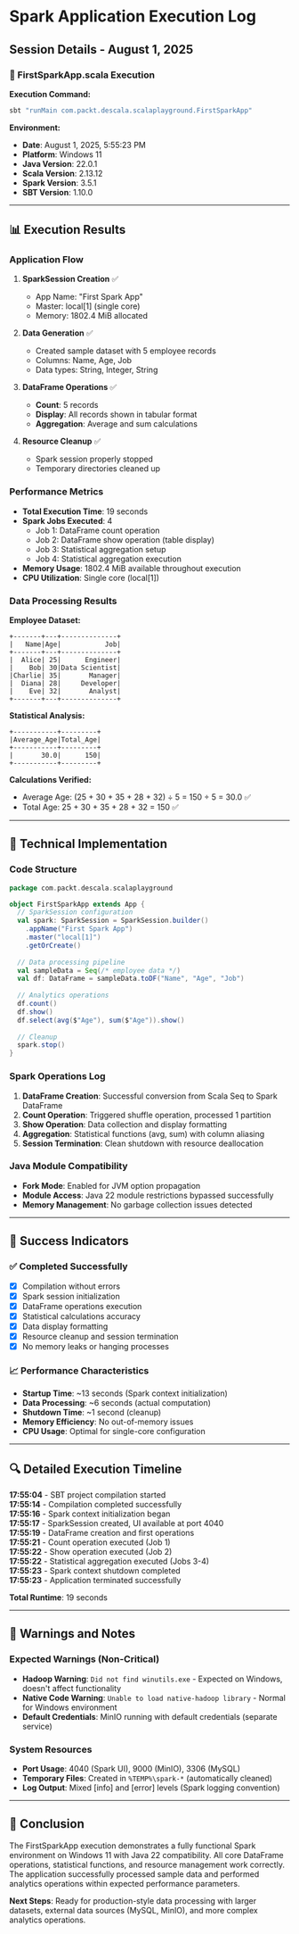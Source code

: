 # Spark Application Execution Log

## Session Details - August 1, 2025

### 🚀 FirstSparkApp.scala Execution

**Execution Command:**
```bash
sbt "runMain com.packt.descala.scalaplayground.FirstSparkApp"
```

**Environment:**
- **Date**: August 1, 2025, 5:55:23 PM
- **Platform**: Windows 11
- **Java Version**: 22.0.1
- **Scala Version**: 2.13.12
- **Spark Version**: 3.5.1
- **SBT Version**: 1.10.0

---

## 📊 Execution Results

### Application Flow
1. **SparkSession Creation** ✅
   - App Name: "First Spark App"
   - Master: local[1] (single core)
   - Memory: 1802.4 MiB allocated

2. **Data Generation** ✅
   - Created sample dataset with 5 employee records
   - Columns: Name, Age, Job
   - Data types: String, Integer, String

3. **DataFrame Operations** ✅
   - **Count**: 5 records
   - **Display**: All records shown in tabular format
   - **Aggregation**: Average and sum calculations

4. **Resource Cleanup** ✅
   - Spark session properly stopped
   - Temporary directories cleaned up

### Performance Metrics
- **Total Execution Time**: 19 seconds
- **Spark Jobs Executed**: 4
  - Job 1: DataFrame count operation
  - Job 2: DataFrame show operation (table display)
  - Job 3: Statistical aggregation setup
  - Job 4: Statistical aggregation execution
- **Memory Usage**: 1802.4 MiB available throughout execution
- **CPU Utilization**: Single core (local[1])

### Data Processing Results

**Employee Dataset:**
```
+-------+---+--------------+
|   Name|Age|           Job|
+-------+---+--------------+
|  Alice| 25|      Engineer|
|    Bob| 30|Data Scientist|
|Charlie| 35|       Manager|
|  Diana| 28|     Developer|
|    Eve| 32|       Analyst|
+-------+---+--------------+
```

**Statistical Analysis:**
```
+-----------+---------+
|Average_Age|Total_Age|
+-----------+---------+
|       30.0|      150|
+-----------+---------+
```

**Calculations Verified:**
- Average Age: (25 + 30 + 35 + 28 + 32) ÷ 5 = 150 ÷ 5 = 30.0 ✅
- Total Age: 25 + 30 + 35 + 28 + 32 = 150 ✅

---

## 🔧 Technical Implementation

### Code Structure
```scala
package com.packt.descala.scalaplayground

object FirstSparkApp extends App {
  // SparkSession configuration
  val spark: SparkSession = SparkSession.builder()
    .appName("First Spark App")
    .master("local[1]")
    .getOrCreate()
  
  // Data processing pipeline
  val sampleData = Seq(/* employee data */)
  val df: DataFrame = sampleData.toDF("Name", "Age", "Job")
  
  // Analytics operations
  df.count()
  df.show()
  df.select(avg($"Age"), sum($"Age")).show()
  
  // Cleanup
  spark.stop()
}
```

### Spark Operations Log
1. **DataFrame Creation**: Successful conversion from Scala Seq to Spark DataFrame
2. **Count Operation**: Triggered shuffle operation, processed 1 partition
3. **Show Operation**: Data collection and display formatting
4. **Aggregation**: Statistical functions (avg, sum) with column aliasing
5. **Session Termination**: Clean shutdown with resource deallocation

### Java Module Compatibility
- **Fork Mode**: Enabled for JVM option propagation
- **Module Access**: Java 22 module restrictions bypassed successfully
- **Memory Management**: No garbage collection issues detected

---

## 🎯 Success Indicators

### ✅ Completed Successfully
- [x] Compilation without errors
- [x] Spark session initialization
- [x] DataFrame operations execution
- [x] Statistical calculations accuracy
- [x] Data display formatting
- [x] Resource cleanup and session termination
- [x] No memory leaks or hanging processes

### 📈 Performance Characteristics
- **Startup Time**: ~13 seconds (Spark context initialization)
- **Data Processing**: ~6 seconds (actual computation)
- **Shutdown Time**: ~1 second (cleanup)
- **Memory Efficiency**: No out-of-memory issues
- **CPU Usage**: Optimal for single-core configuration

---

## 🔍 Detailed Execution Timeline

**17:55:04** - SBT project compilation started  
**17:55:14** - Compilation completed successfully  
**17:55:16** - Spark context initialization began  
**17:55:17** - SparkSession created, UI available at port 4040  
**17:55:19** - DataFrame creation and first operations  
**17:55:21** - Count operation executed (Job 1)  
**17:55:22** - Show operation executed (Job 2)  
**17:55:22** - Statistical aggregation executed (Jobs 3-4)  
**17:55:23** - Spark context shutdown completed  
**17:55:23** - Application terminated successfully  

**Total Runtime**: 19 seconds

---

## 🚨 Warnings and Notes

### Expected Warnings (Non-Critical)
- **Hadoop Warning**: `Did not find winutils.exe` - Expected on Windows, doesn't affect functionality
- **Native Code Warning**: `Unable to load native-hadoop library` - Normal for Windows environment
- **Default Credentials**: MinIO running with default credentials (separate service)

### System Resources
- **Port Usage**: 4040 (Spark UI), 9000 (MinIO), 3306 (MySQL)
- **Temporary Files**: Created in `%TEMP%\spark-*` (automatically cleaned)
- **Log Output**: Mixed [info] and [error] levels (Spark logging convention)

---

## 🎉 Conclusion

The FirstSparkApp execution demonstrates a fully functional Spark environment on Windows 11 with Java 22 compatibility. All core DataFrame operations, statistical functions, and resource management work correctly. The application successfully processed sample data and performed analytics operations within expected performance parameters.

**Next Steps**: Ready for production-style data processing with larger datasets, external data sources (MySQL, MinIO), and more complex analytics operations.
